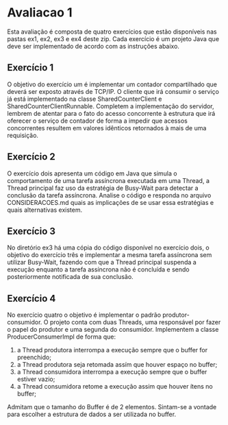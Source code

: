 # Avaliacao 1

Esta avaliação é composta de quatro exercícios que estão disponíveis nas pastas ex1, ex2, ex3 e ex4 deste zip. Cada exercício é um projeto Java que deve ser implementado de acordo com as instruções abaixo.

## Exercício 1

O objetivo do exercício um é implementar um contador compartilhado que deverá ser exposto através de TCP/IP. O cliente que irá consumir o serviço já está implementado na classe SharedCounterClient e SharedCounterClientRunnable. Completem a implementação do servidor, lembrem de atentar para o fato do acesso concorrente à estrutura que irá oferecer o serviço de contador de forma a impedir que acessos concorrentes resultem em valores idênticos retornados à mais de uma requisição.

## Exercício 2

O exercício dois apresenta um código em Java que simula o comportamento de uma tarefa assíncrona executada em uma Thread, a Thread principal faz uso da estratégia de Busy-Wait para detectar a conclusão da tarefa assíncrona. Analise o código e responda no arquivo CONSIDERACOES.md quais as implicações de se usar essa estratégias e quais alternativas existem.

## Exercício 3

No diretório ex3 há uma cópia do código disponível no exercício dois, o objetivo do exercício três e implementar a mesma tarefa assíncrona sem utilizar Busy-Wait, fazendo com que a Thread principal suspenda a execução enquanto a tarefa assíncrona não é concluída e sendo posteriormente notificada de sua conclusão.

## Exercício 4

No exercício quatro o objetivo é implementar o padrão produtor-consumidor. O projeto conta com duas Threads, uma responsável por fazer o papel do produtor e uma segunda do consumidor. Implementem a classe ProducerConsumerImpl de forma que:

1) a Thread produtora interrompa a execução sempre que o buffer for preenchido;
2) a Thread produtora seja retomada assím que houver espaço no buffer;
3) a Thread consumidora interrompa a execução sempre que o buffer estiver vazio;
4) a Thread consumidora retome a execução assim que houver ítens no buffer;

Admitam que o tamanho do Buffer é de 2 elementos. Sintam-se a vontade para escolher a estrutura de dados a ser utilizada no buffer.
